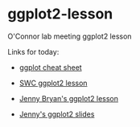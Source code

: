 # ggplot2-lesson
O'Connor lab meeting ggplot2 lesson

Links for today:

* [ggplot cheat sheet](https://www.rstudio.com/wp-content/uploads/2015/03/ggplot2-cheatsheet.pdf)


* [SWC ggplot2 lesson](https://github.com/swcarpentry/r-novice-gapminder/blob/gh-pages/08-plot-ggplot2.md)


* [Jenny Bryan's ggplot2 lesson](https://github.com/jennybc/ggplot2-tutorial)

* [Jenny's ggplot2 slides](https://speakerdeck.com/jennybc/ggplot2-tutorial)
